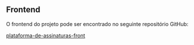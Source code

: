 ## Frontend

O frontend do projeto pode ser encontrado no seguinte repositório GitHub:

[plataforma-de-assinaturas-front](https://github.com/AdaiasMartins/plataforma-de-assinaturas-front.git)
